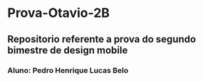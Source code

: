 # Prova-Otavio-2B
## Repositorio referente a prova do segundo bimestre de design mobile
### Aluno: Pedro Henrique Lucas Belo
